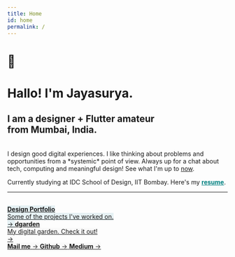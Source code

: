 ```yaml
---
title: Home
id: home
permalink: /
---
```

# 👋
# Hallo! I'm Jayasurya.
## I am a designer + Flutter amateur <br/>from Mumbai, India.
<div style="height:1rem"></div>
I design good digital experiences. I like thinking about problems and opportunities from a *systemic* point of view. Always up for a chat about tech, computing and meaningful design! See what I'm up to <a class="internal-link internal-link-page" href="/now">now</a>.

Currently studying at IDC School of Design, IIT Bombay. Here's my <a style="color:teal" href="../assets/jayasurya_resume.pdf" target="_blank"><b>resume</b></a>.
<hr>
<div style="height:1rem"></div>
<div class="card-grid-2">
    <a 
    style="background-color: #e6f1f4; margin-bottom: 1.5rem;" 
    class="card-container card-link" 
    href="https://behance.net/jayabsurdyeah">
      <b>
      Design Portfolio</b>
    <br/>
    Some of the projects I've worked on.
      <br/>
    <span class="card-arrow">→</span>
    </a>
    <a 
     style="background-color: #f9f9f9; margin-bottom: 1.5rem;" 
     class="card-container card-link"
     href="/dgarden">
      <b>
      dgarden</b>
      <br/>
    My digital garden. Check it out!
    <br/>
    <span class="card-arrow">→</span>
    </a>
</div>
<div class="card-grid-3">
    <a 
    style="background-color: #f9f9f9; margin-bottom: 1.5rem;" 
    class="card-container card-link" 
    href="mailto:hey@jayas.me">
      <b>
      Mail me</b>
    <span class="card-arrow">→</span>
    </a>
    <a 
     style="background-color: #f9f9f9; margin-bottom: 1.5rem;" 
     class="card-container card-link"
     href="https://github.com/jayasio">
      <b>
      Github</b>
    <span class="card-arrow">→</span>
    </a>
    <a 
     style="background-color: #f9f9f9; margin-bottom: 1.5rem;" 
     class="card-container card-link"
     href="https://medium.com/@jayabsurdyeah">
      <b>
      Medium</b>
    <span class="card-arrow">→</span>
    </a>
</div>
  <!-- <div class="secondary-container" style="background-color: #060606; color: white">
    This site is under construction!
  </div> -->

  <!-- <img src="../assets/96.jpg" style="object-fit: cover; width: 960px; margin: 1.5rem 0rem;"/> -->

<style>
  .wrapper {
    max-width: 46em;
  }
</style>